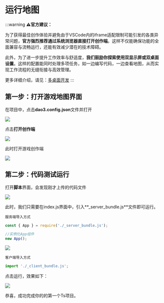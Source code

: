 # 运行地图
:::warning
**⚠官方建议：**

为了获得最佳创作体验并避免由于VSCode内的iframe适配限制可能引发的各类异常问题，**官方强烈推荐通过系统浏览器直接打开创作端**。这样不仅能确保功能的全面兼容与流畅运行，还能有效减少潜在的技术障碍。

此外，为了进一步提升工作效率与舒适度，**我们鼓励你探索使用双显示屏或双桌面设置**。这样的配置能同时处理多项任务，如一边编写代码，一边查看地图，从而实现工作流程的无缝衔接与高效管理。

更多详细介绍，请见：[多桌面开发](/bestPractices/multipleDesktops)
:::

## 第一步：打开游戏地图界面
在项目中，点击**dao3.config.json**文件并打开

![](/QQ_1721718378414.webp)

点击**打开创作端**

![](/openmap.webp)

此时打开游戏创作端

![](/map.webp)



## 第二步：代码测试运行
打开**脚本**界面，会发现刚才上传的代码文件

![](https://cdn.nlark.com/yuque/0/2024/png/25479567/1723107700548-2aeed957-26f2-4c18-84b0-809e9a64bfc2.png)

此时，我们只需要在index.js界面中，引入**_server_bundle.js**文件即可运行。

`服务端导入方式`
```javascript
const { App } = require('./_server_bundle.js');

//实例化App组件
new App();
```



![](/codeindex.webp)

`客户端导入方式`
```javascript
import './_client_bundle.js';
```

点击运行，效果如下：

![](/code2.webp)

恭喜，成功完成你的的第一个Ts项目。